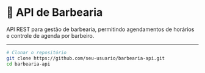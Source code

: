 # 💈 API de Barbearia

API REST para gestão de barbearia, permitindo agendamentos de horários e controle de agenda por barbeiro.

---


```bash
# Clonar o repositório
git clone https://github.com/seu-usuario/barbearia-api.git
cd barbearia-api


